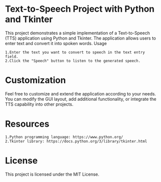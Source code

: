 # Text-to-Speech Project with Python and Tkinter

This project demonstrates a simple implementation of a Text-to-Speech (TTS) application using Python and Tkinter. The application allows users to enter text and convert it into spoken words.
Usage

    1.Enter the text you want to convert to speech in the text entry field.
    2.Click the "Speech" button to listen to the generated speech.

# Customization

Feel free to customize and extend the application according to your needs. You can modify the GUI layout, add additional functionality, or integrate the TTS capability into other projects.


# Resources

    1.Python programming language: https://www.python.org/
    2.Tkinter library: https://docs.python.org/3/library/tkinter.html

# License

This project is licensed under the MIT License.
